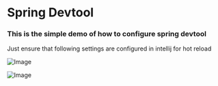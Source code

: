 # Spring Devtool

### This is the simple demo of how to configure spring devtool

Just ensure that following settings are configured in intellij for hot reload

![Image](https://github.com/user-attachments/assets/cc0b12fa-10b8-4a45-b82b-e55417416ce1)

![Image](https://github.com/user-attachments/assets/7ec048cd-13c1-452c-a8ac-894b9066e5a8)
